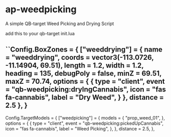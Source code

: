 # ap-weedpicking
A simple QB-target Weed Picking and Drying Script

add this to your qb-target init.lua

``Config.BoxZones = {
	["weeddrying"] = {
        name = "weeddrying",
        coords = vector3(-113.0726, -11.14904, 69.51),
        length = 1.2,
        width = 1.2,
        heading = 135,
        debugPoly = false,
        minZ = 69.51,
        maxZ = 70.74,
        options = {
            {
                type = "client",
                event = "qb-weedpicking:dryIngCannabis",
                icon = "fas fa-cannabis",
                label = "Dry Weed",
            }
        },
        distance = 2.5
    },
}
-------------------------------------------------------------------------

Config.TargetModels = {
	["weedpicking"] = {
        models = {
            "prop_weed_01",
        },
        options = {
            {
                type = "client",
                event = "qb-weedpicking:pickedUpCannabis",
                icon = "fas fa-cannabis",
                label = "Weed Picking",
            },
        },
        distance = 2.5,
    },
```
